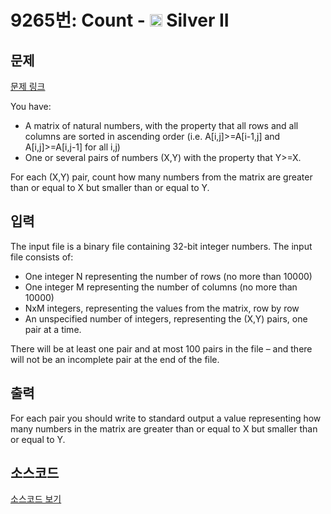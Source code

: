# 9265번: Count - <img src="https://static.solved.ac/tier_small/9.svg" style="height:20px" /> Silver II

<!-- performance -->

<!-- 문제 제출 후 깃허브에 푸시를 했을 때 제출한 코드의 성능이 입력될 공간입니다.-->

<!-- end -->

## 문제

[문제 링크](https://boj.kr/9265)


<p>You have:</p>

<ul>
<li>A matrix of natural numbers, with the property that all rows and all columns are sorted in ascending order (i.e. A[i,j]&gt;=A[i-1,j] and A[i,j]&gt;=A[i,j-1] for all i,j)</li>
<li>One or several pairs of numbers (X,Y) with the property that Y&gt;=X.</li>
</ul>

<p>For each (X,Y) pair, count how many numbers from the matrix are greater than or equal to X but smaller than or equal to Y.</p>



## 입력


<p>The input file is a binary file containing 32-bit integer numbers. The input file consists of:</p>

<ul>
<li>One integer N representing the number of rows (no more than 10000)</li>
<li>One integer M representing the number of columns (no more than 10000)</li>
<li>NxM integers, representing the values from the matrix, row by row&nbsp;</li>
<li>An unspecified number of integers, representing the (X,Y) pairs, one pair at a time.&nbsp;</li>
</ul>

<p>There will be at least one pair and at most 100 pairs in the file – and there will not be an incomplete pair at the end of the file.</p>



## 출력


<p>For each pair you should write to standard output a value representing how many numbers in the matrix are greater than or equal to X but smaller than or equal to Y.</p>



## 소스코드

[소스코드 보기](Count.cpp)
